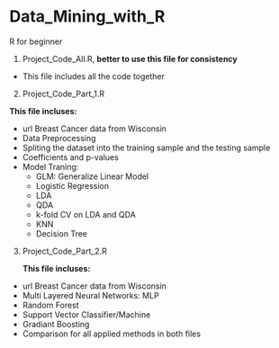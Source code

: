 # Data_Mining_with_R
R for beginner
1. Project_Code_All.R, **better to use this file for consistency** 
- This file includes all the code together
2. Project_Code_Part_1.R

  **This file incluses:** 
  - url Breast Cancer data from Wisconsin
  - Data Preprocessing 
  - Spliting the dataset into the training sample and the testing sample
  - Coefficients and p-values
  - Model Traning:
      * GLM: Generalize Linear Model
      * Logistic Regression 
      * LDA
      * QDA
      * k-fold CV on LDA and QDA
      * KNN
      * Decision Tree
 3. Project_Code_Part_2.R
 
    **This file incluses:** 
   - url Breast Cancer data from Wisconsin
   - Multi Layered Neural Networks: MLP 
   - Random Forest 
   - Support Vector Classifier/Machine 
   - Gradiant Boosting
   - Comparison for all applied methods in both files


